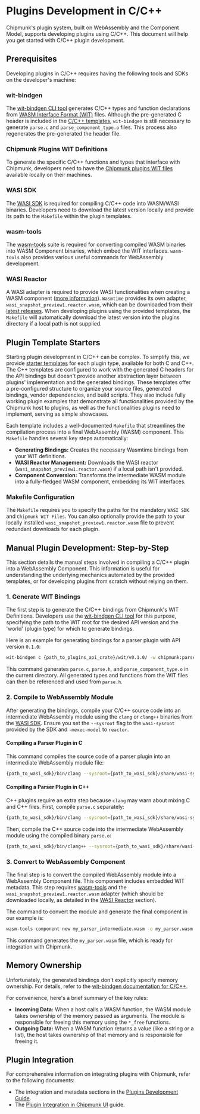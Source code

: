 # Plugins Development in C/C++

Chipmunk's plugin system, built on WebAssembly and the Component Model, supports developing plugins using C/C++. This document will help you get started with C/C++ plugin development.

## Prerequisites

Developing plugins in C/C++ requires having the following tools and SDKs on the developer's machine:

### wit-bindgen

The [wit-bindgen CLI tool](https://github.com/bytecodealliance/wit-bindgen) generates C/C++ types and function declarations from [WASM Interface Format (WIT)](https://component-model.bytecodealliance.org/design/wit.html) files. 
Although the pre-generated C header is included in the [C/C++ templates](https://github.com/esrlabs/chipmunk/tree/master/plugins/templates/c-cpp/), `wit-bindgen` is still necessary to generate `parse.c` and `parse_component_type.o` files. This process also regenerates the pre-generated the header file.

### Chipmunk Plugins WIT Definitions

To generate the specific C/C++ functions and types that interface with Chipmunk, developers need to have the [Chipmunk plugins WIT files](https://github.com/esrlabs/chipmunk/tree/master/plugins/plugins_api/wit) available locally on their machines.

### WASI SDK

The [WASI SDK](https://github.com/webassembly/wasi-sdk) is required for compiling C/C++ code into WASM/WASI binaries. Developers need to download the latest version locally and provide its path to the `Makefile` within the plugin templates.

### wasm-tools

The [wasm-tools](https://github.com/bytecodealliance/wasm-tools) suite is required for converting compiled WASM binaries into WASM Component binaries, which embed the WIT interfaces. `wasm-tools` also provides various useful commands for WebAssembly development.

### WASI Reactor

A WASI adapter is required to provide WASI functionalities when creating a WASM component ([more information](https://github.com/bytecodealliance/wit-bindgen/tree/main?tab=readme-ov-file#creating-components-wasi)). `Wasmtime` provides its own adapter, `wasi_snapshot_preview1.reactor.wasm`, which can be downloaded from their [latest releases](https://github.com/bytecodealliance/wasmtime/releases/latest). When developing plugins using the provided templates, the `Makefile` will automatically download the latest version into the plugins directory if a local path is not supplied.

## Plugin Template Starters

Starting plugin development in C/C++ can be complex. To simplify this, we provide [starter templates](https://github.com/esrlabs/chipmunk/tree/master/plugins/templates/c-cpp/) for each plugin type, available for both C and C++. The C++ templates are configured to work with the generated C headers for the API bindings but doesn't provide another abstraction layer between plugins' implementation and the generated bindings. These templates offer a pre-configured structure to organize your source files, generated bindings, vendor dependencies, and build scripts.
They also include fully working plugin examples that demonstrate all functionalities provided by the Chipmunk host to plugins, as well as the functionalities plugins need to implement, serving as simple showcases.

Each template includes a well-documented `Makefile` that streamlines the compilation process into a final WebAssembly (WASM) component. This `Makefile` handles several key steps automatically:

* **Generating Bindings:** Creates the necessary Wasmtime bindings from your WIT definitions.
* **WASI Reactor Management:** Downloads the WASI reactor (`wasi_snapshot_preview1.reactor.wasm`) if a local path isn't provided.
* **Component Conversion:** Transforms the intermediate WASM module into a fully-fledged WASM component, embedding its WIT interfaces.

### Makefile Configuration

The `Makefile` requires you to specify the paths for the mandatory `WASI SDK` and `Chipmunk WIT Files`. You can also optionally provide the path to your locally installed `wasi_snapshot_preview1.reactor.wasm` file to prevent redundant downloads for each plugin.

## Manual Plugin Development: Step-by-Step

This section details the manual steps involved in compiling a C/C++ plugin into a WebAssembly Component. This information is useful for understanding the underlying mechanics automated by the provided templates, or for developing plugins from scratch without relying on them.

### 1. Generate WIT Bindings

The first step is to generate the C/C++ bindings from Chipmunk's WIT Definitions. Developers use the [wit-bindgen CLI tool](https://github.com/bytecodealliance/wit-bindgen) for this purpose, specifying the path to the WIT root for the desired API version and the 'world' (plugin type) for which to generate bindings.

Here is an example for generating bindings for a parser plugin with API version `0.1.0`:

```sh
wit-bindgen c {path_to_plugins_api_crate}/wit/v0.1.0/ -w chipmunk:parser/parse --out-dir .
```

This command generates `parse.c`, `parse.h`, and `parse_component_type.o` in the current directory. All generated types and functions from the WIT files can then be referenced and used from `parse.h`.

### 2. Compile to WebAssembly Module

After generating the bindings, compile your C/C++ source code into an intermediate WebAssembly module using the `clang` or `clang++` binaries from the [WASI SDK](https://github.com/webassembly/wasi-sdk). Ensure you set the `--sysroot` flag to the `wasi-sysroot` provided by the SDK and `-mexec-model` to `reactor`.

#### Compiling a Parser Plugin in C

This command compiles the source code of a parser plugin into an intermediate WebAssembly module file:

```sh
{path_to_wasi_sdk}/bin/clang --sysroot={path_to_wasi_sdk}/share/wasi-sysroot parse.c parse_component_type.o my_parser.c -o my_parser_intermediate.wasm -mexec-model=reactor
```

#### Compiling a Parser Plugin in C++

C++ plugins require an extra step because `clang` may warn about mixing C and C++ files. First, compile `parse.c` separately:

```sh
{path_to_wasi_sdk}/bin/clang --sysroot={path_to_wasi_sdk}/share/wasi-sysroot parse.c -o parse.o
```
Then, compile the C++ source code into the intermediate WebAssembly module using the compiled binary `parse.o`:
```sh
{path_to_wasi_sdk}/bin/clang++ --sysroot={path_to_wasi_sdk}/share/wasi-sysroot parse.o parse_component_type.o my_parser.c -o my_parser_intermediate.wasm -mexec-model=reactor
```

### 3. Convert to WebAssembly Component

The final step is to convert the compiled WebAssembly module into a WebAssembly Component file. This component includes embedded WIT metadata. This step requires [wasm-tools](https://github.com/bytecodealliance/wasm-tools) and the `wasi_snapshot_preview1.reactor.wasm` adapter (which should be downloaded locally, as detailed in the [WASI Reactor](#wasi-reactor) section).

The command to convert the module and generate the final component in our example is:

```sh
wasm-tools component new my_parser_intermediate.wasm -o my_parser.wasm --adapt=${path_to_wasi_reactor_file}
```
This command generates the `my_parser.wasm` file, which is ready for integration with Chipmunk.

## Memory Ownership

Unfortunately, the generated bindings don't explicitly specify memory ownership. For details, refer to the [wit-bindgen documentation for C/C++](https://github.com/bytecodealliance/wit-bindgen/blob/main/crates/c/README.md).

For convenience, here's a brief summary of the key rules:
- **Incoming Data:** When a host calls a WASM function, the WASM module takes ownership of the memory passed as arguments. The module is responsible for freeing this memory using the `*_free` functions.
- **Outgoing Data:** When a WASM function returns a value (like a string or a list), the host takes ownership of that memory and is responsible for freeing it.

## Plugin Integration

For comprehensive information on integrating plugins with Chipmunk, refer to the following documents:

* The integration and metadata sections in the [Plugins Development Guide](./development-guide.md).
* The [Plugin Integration in Chipmunk UI](./integration-ui.md) guide.
